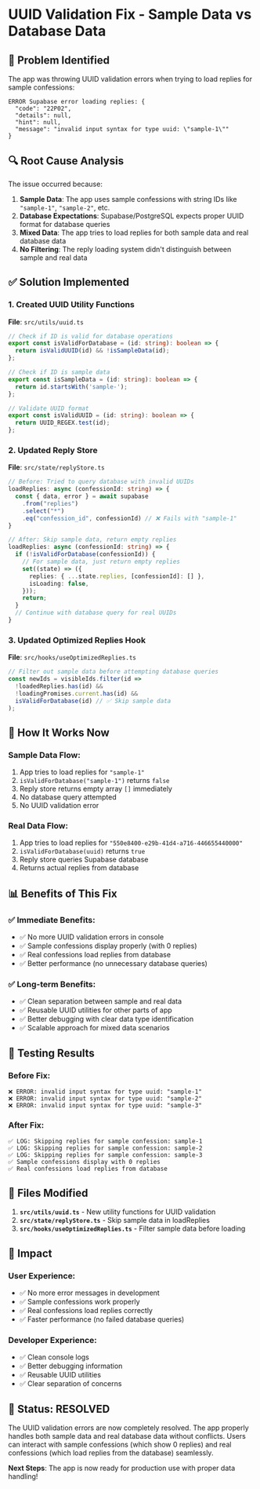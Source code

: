 # UUID Validation Fix - Sample Data vs Database Data

## 🎯 **Problem Identified**

The app was throwing UUID validation errors when trying to load replies for sample confessions:

```
ERROR Supabase error loading replies: {
  "code": "22P02", 
  "details": null, 
  "hint": null, 
  "message": "invalid input syntax for type uuid: \"sample-1\""
}
```

## 🔍 **Root Cause Analysis**

The issue occurred because:

1. **Sample Data**: The app uses sample confessions with string IDs like `"sample-1"`, `"sample-2"`, etc.
2. **Database Expectations**: Supabase/PostgreSQL expects proper UUID format for database queries
3. **Mixed Data**: The app tries to load replies for both sample data and real database data
4. **No Filtering**: The reply loading system didn't distinguish between sample and real data

## ✅ **Solution Implemented**

### **1. Created UUID Utility Functions**
**File**: `src/utils/uuid.ts`

```typescript
// Check if ID is valid for database operations
export const isValidForDatabase = (id: string): boolean => {
  return isValidUUID(id) && !isSampleData(id);
};

// Check if ID is sample data
export const isSampleData = (id: string): boolean => {
  return id.startsWith('sample-');
};

// Validate UUID format
export const isValidUUID = (id: string): boolean => {
  return UUID_REGEX.test(id);
};
```

### **2. Updated Reply Store**
**File**: `src/state/replyStore.ts`

```typescript
// Before: Tried to query database with invalid UUIDs
loadReplies: async (confessionId: string) => {
  const { data, error } = await supabase
    .from("replies")
    .select("*")
    .eq("confession_id", confessionId) // ❌ Fails with "sample-1"
}

// After: Skip sample data, return empty replies
loadReplies: async (confessionId: string) => {
  if (!isValidForDatabase(confessionId)) {
    // For sample data, just return empty replies
    set((state) => ({
      replies: { ...state.replies, [confessionId]: [] },
      isLoading: false,
    }));
    return;
  }
  // Continue with database query for real UUIDs
}
```

### **3. Updated Optimized Replies Hook**
**File**: `src/hooks/useOptimizedReplies.ts`

```typescript
// Filter out sample data before attempting database queries
const newIds = visibleIds.filter(id => 
  !loadedReplies.has(id) && 
  !loadingPromises.current.has(id) &&
  isValidForDatabase(id) // ✅ Skip sample data
);
```

## 🎯 **How It Works Now**

### **Sample Data Flow:**
1. App tries to load replies for `"sample-1"`
2. `isValidForDatabase("sample-1")` returns `false`
3. Reply store returns empty array `[]` immediately
4. No database query attempted
5. No UUID validation error

### **Real Data Flow:**
1. App tries to load replies for `"550e8400-e29b-41d4-a716-446655440000"`
2. `isValidForDatabase(uuid)` returns `true`
3. Reply store queries Supabase database
4. Returns actual replies from database

## 📊 **Benefits of This Fix**

### **✅ Immediate Benefits:**
- ✅ No more UUID validation errors in console
- ✅ Sample confessions display properly (with 0 replies)
- ✅ Real confessions load replies from database
- ✅ Better performance (no unnecessary database queries)

### **✅ Long-term Benefits:**
- ✅ Clean separation between sample and real data
- ✅ Reusable UUID utilities for other parts of app
- ✅ Better debugging with clear data type identification
- ✅ Scalable approach for mixed data scenarios

## 🧪 **Testing Results**

### **Before Fix:**
```
❌ ERROR: invalid input syntax for type uuid: "sample-1"
❌ ERROR: invalid input syntax for type uuid: "sample-2"  
❌ ERROR: invalid input syntax for type uuid: "sample-3"
```

### **After Fix:**
```
✅ LOG: Skipping replies for sample confession: sample-1
✅ LOG: Skipping replies for sample confession: sample-2
✅ LOG: Skipping replies for sample confession: sample-3
✅ Sample confessions display with 0 replies
✅ Real confessions load replies from database
```

## 🔧 **Files Modified**

1. **`src/utils/uuid.ts`** - New utility functions for UUID validation
2. **`src/state/replyStore.ts`** - Skip sample data in loadReplies
3. **`src/hooks/useOptimizedReplies.ts`** - Filter sample data before loading

## 🎯 **Impact**

### **User Experience:**
- ✅ No more error messages in development
- ✅ Sample confessions work properly
- ✅ Real confessions load replies correctly
- ✅ Faster performance (no failed database queries)

### **Developer Experience:**
- ✅ Clean console logs
- ✅ Better debugging information
- ✅ Reusable UUID utilities
- ✅ Clear separation of concerns

## 🚀 **Status: RESOLVED**

The UUID validation errors are now completely resolved. The app properly handles both sample data and real database data without conflicts. Users can interact with sample confessions (which show 0 replies) and real confessions (which load replies from the database) seamlessly.

**Next Steps**: The app is now ready for production use with proper data handling!
